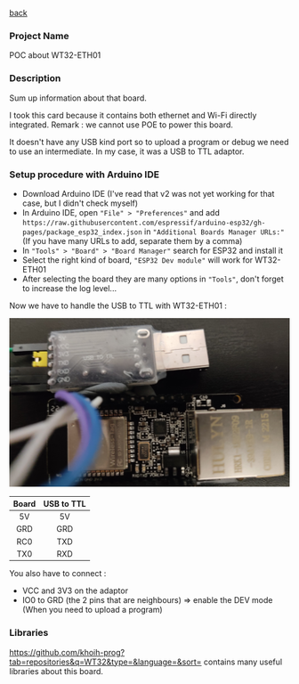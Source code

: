 [back](../README.md)

### Project Name
POC about WT32-ETH01

### Description

Sum up information about that board.

I took this card because it contains both ethernet and Wi-Fi directly integrated.
Remark : we cannot use POE to power this board.

It doesn't have any USB kind port so to upload a program or debug we need to use an intermediate. In my case, it was a USB to TTL adaptor.

### Setup procedure with Arduino IDE

- Download Arduino IDE (I've read that v2 was not yet working for that case, but I didn't check myself)
- In Arduino IDE, open ``"File" > "Preferences"`` and add ``https://raw.githubusercontent.com/espressif/arduino-esp32/gh-pages/package_esp32_index.json`` in ``"Additional Boards Manager URLs:"``
(If you have many URLs to add, separate them by a comma)
- In ``"Tools" > "Board" > "Board Manager"`` search for ESP32 and install it
- Select the right kind of board, ``"ESP32 Dev module"`` will work for WT32-ETH01
- After selecting the board they are many options in ``"Tools"``, don't forget to increase the log level...

Now we have to handle the USB to TTL with WT32-ETH01 : 

![](usbToTTL.jpg)

| Board | USB to TTL |
|:-----:|:----------:|
|  5V   |     5V     |
 |  GRD  |    GRD     |
 |  RC0  |    TXD     |
|  TX0  |    RXD     |

You also have to connect : 
- VCC and 3V3 on the adaptor
- IO0 to GRD (the 2 pins that are neighbours) => enable the DEV mode (When you need to upload a program)

### Libraries

https://github.com/khoih-prog?tab=repositories&q=WT32&type=&language=&sort= contains many useful libraries about this board.
